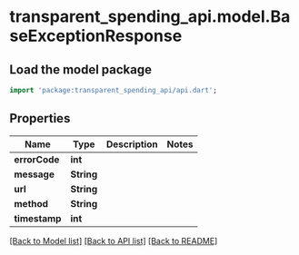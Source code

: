 # transparent_spending_api.model.BaseExceptionResponse

## Load the model package
```dart
import 'package:transparent_spending_api/api.dart';
```

## Properties
Name | Type | Description | Notes
------------ | ------------- | ------------- | -------------
**errorCode** | **int** |  | 
**message** | **String** |  | 
**url** | **String** |  | 
**method** | **String** |  | 
**timestamp** | **int** |  | 

[[Back to Model list]](../README.md#documentation-for-models) [[Back to API list]](../README.md#documentation-for-api-endpoints) [[Back to README]](../README.md)


